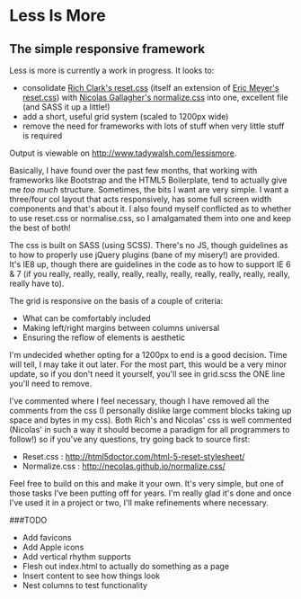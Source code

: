 Less Is More
==========

The simple responsive framework
----------

Less is more is currently a work in progress. It looks to:

 - consolidate [Rich Clark's reset.css](http://html5doctor.com/html-5-reset-stylesheet/) (itself an extension of [Eric Meyer's reset.css](http://meyerweb.com/eric/tools/css/reset/)) with [Nicolas Gallagher's normalize.css](https://github.com/necolas/normalize.css/) into one, excellent file (and SASS it up a little!)
 - add a short, useful grid system (scaled to 1200px wide)
 - remove the need for frameworks with lots of stuff when very little stuff is required

Output is viewable on http://www.tadywalsh.com/lessismore.

Basically, I have found over the past few months, that working with frameworks like Bootstrap and the HTML5 Boilerplate,
tend to actually give me *too much* structure. Sometimes, the bits I want are very simple. I want a three/four col layout
that acts responsively, has some full screen width components and that's about it. I also found myself conflicted as to 
whether to use reset.css or normalise.css, so I amalgamated them into one and keep the best of both!

The css is built on SASS (using SCSS). There's no JS, though guidelines as to how to properly use jQuery plugins (bane of
my misery!) are provided. It's IE8 up, though there are guidelines in the code as to how to support IE 6 & 7 (if you
really, really, really, really, really, really, really, really, really, really, really have to).

The grid is responsive on the basis of a couple of criteria:

 - What can be comfortably included
 - Making left/right margins between columns universal
 - Ensuring the reflow of elements is aesthetic

I'm undecided whether opting for a 1200px to end is a good decision. Time will tell, I may take it out later. For the
most part, this would be a very minor update, so if you don't need it yourself, you'll see in grid.scss the ONE line you'll
need to remove.

I've commented where I feel necessary, though I have removed all the comments from the css (I personally dislike large
comment blocks taking up space and bytes in my css). Both Rich's and Nicolas' css is well commented (Nicolas' in such a 
way it should become a paradigm for all programmers to follow!) so if you've any questions, try going back to source first:

 + Reset.css 		: http://html5doctor.com/html-5-reset-stylesheet/
 + Normalize.css 	: http://necolas.github.io/normalize.css/

Feel free to build on this and make it your own. It's very simple, but one of those tasks I've been putting off for years.
I'm really glad it's done and once I've used it in a project or two, I'll make refinements where necessary.

###TODO

- Add favicons
- Add Apple icons
- Add vertical rhythm supports
- Flesh out index.html to actually do something as a page
- Insert content to see how things look
- Nest columns to test functionality
